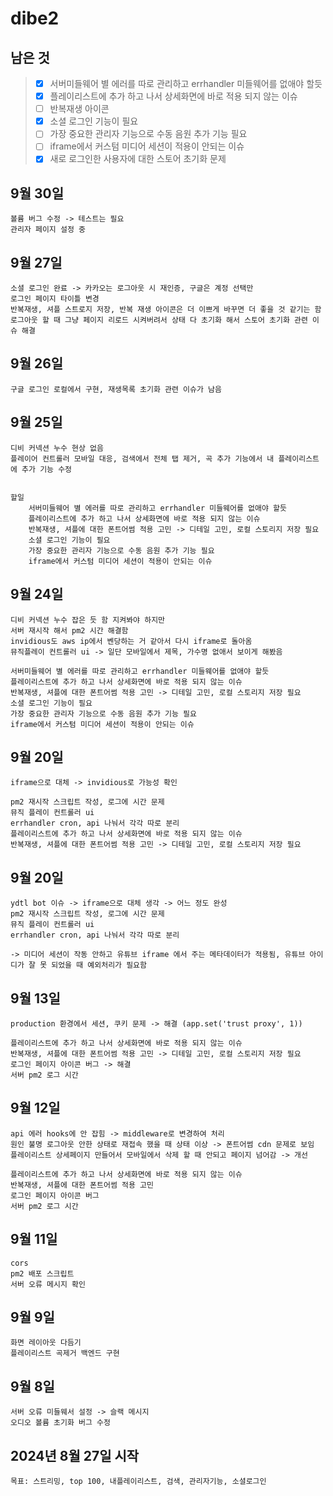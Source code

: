 # dibe2

## 남은 것
> - [x] 서버미들웨어 별 에러를 따로 관리하고 errhandler 미들웨어를 없애야 할듯
> - [x] 플레이리스트에 추가 하고 나서 상세화면에 바로 적용 되지 않는 이슈
> - [ ] 반복재생 아이콘
> - [x] 소셜 로그인 기능이 필요
> - [ ] 가장 중요한 관리자 기능으로 수동 음원 추가 기능 필요
> - [ ] iframe에서 커스텀 미디어 세션이 적용이 안되는 이슈
> - [x] 새로 로그인한 사용자에 대한 스토어 초기화 문제

## 9월 30일
    볼륨 버그 수정 -> 테스트는 필요
    관리자 페이지 설정 중

## 9월 27일
    소셜 로그인 완료 -> 카카오는 로그아웃 시 재인증, 구글은 계정 선택만
    로그인 페이지 타이틀 변경
    반복재생, 셔플 스트로지 저장, 반복 재생 아이콘은 더 이쁘게 바꾸면 더 좋을 것 같기는 함
    로그아웃 할 때 그냥 페이지 리로드 시켜버려서 상태 다 초기화 해서 스토어 초기화 관련 이슈 해결

## 9월 26일
    구글 로그인 로컬에서 구현, 재생목록 초기화 관련 이슈가 남음

## 9월 25일
    디비 커넥션 누수 현상 없음
    플레이어 컨트롤러 모바일 대응, 검색에서 전체 탭 제거, 곡 추가 기능에서 내 플레이리스트에 추가 기능 수정


    할일
        서버미들웨어 별 에러를 따로 관리하고 errhandler 미들웨어를 없애야 할듯
        플레이리스트에 추가 하고 나서 상세화면에 바로 적용 되지 않는 이슈
        반복재생, 셔플에 대한 폰트어썸 적용 고민 -> 디테일 고민, 로컬 스토리지 저장 필요
        소셜 로그인 기능이 필요
        가장 중요한 관리자 기능으로 수동 음원 추가 기능 필요
        iframe에서 커스텀 미디어 세션이 적용이 안되는 이슈

## 9월 24일
    디비 커넥션 누수 잡은 듯 함 지켜봐야 하지만
    서버 재시작 해서 pm2 시간 해결함
    invidious도 aws ip에서 벤당하는 거 같아서 다시 iframe로 돌아옴
    뮤직플레이 컨트롤러 ui -> 일단 모바일에서 제목, 가수명 없애서 보이게 해봤음

    서버미들웨어 별 에러를 따로 관리하고 errhandler 미들웨어를 없애야 할듯
    플레이리스트에 추가 하고 나서 상세화면에 바로 적용 되지 않는 이슈
    반복재생, 셔플에 대한 폰트어썸 적용 고민 -> 디테일 고민, 로컬 스토리지 저장 필요
    소셜 로그인 기능이 필요
    가장 중요한 관리자 기능으로 수동 음원 추가 기능 필요
    iframe에서 커스텀 미디어 세션이 적용이 안되는 이슈


## 9월 20일
    iframe으로 대체 -> invidious로 가능성 확인

    pm2 재시작 스크립트 작성, 로그에 시간 문제
    뮤직 플레이 컨트롤러 ui
    errhandler cron, api 나눠서 각각 따로 분리
    플레이리스트에 추가 하고 나서 상세화면에 바로 적용 되지 않는 이슈
    반복재생, 셔플에 대한 폰트어썸 적용 고민 -> 디테일 고민, 로컬 스토리지 저장 필요

## 9월 20일
    ydtl bot 이슈 -> iframe으로 대체 생각 -> 어느 정도 완성
    pm2 재시작 스크립트 작성, 로그에 시간 문제
    뮤직 플레이 컨트롤러 ui
    errhandler cron, api 나눠서 각각 따로 분리

    -> 미디어 세션이 작동 안하고 유튜브 iframe 에서 주는 메타데이터가 적용됨, 유튜브 아이디가 잘 못 되었을 때 예외처리가 필요함

## 9월 13일
    production 환경에서 세션, 쿠키 문제 -> 해결 (app.set('trust proxy', 1))

    플레이리스트에 추가 하고 나서 상세화면에 바로 적용 되지 않는 이슈
    반복재생, 셔플에 대한 폰트어썸 적용 고민 -> 디테일 고민, 로컬 스토리지 저장 필요
    로그인 페이지 아이콘 버그 -> 해결
    서버 pm2 로그 시간

## 9월 12일
    api 에러 hooks에 안 잡힘 -> middleware로 변경하여 처리
    원인 불명 로그아웃 안한 상태로 재접속 했을 때 상태 이상 -> 폰트어썸 cdn 문제로 보임
    플레이리스트 상세페이지 만들어서 모바일에서 삭제 할 때 안되고 페이지 넘어감 -> 개선

    플레이리스트에 추가 하고 나서 상세화면에 바로 적용 되지 않는 이슈
    반복재생, 셔플에 대한 폰트어썸 적용 고민
    로그인 페이지 아이콘 버그
    서버 pm2 로그 시간

## 9월 11일
    cors
    pm2 배포 스크립트
    서버 오류 메시지 확인

## 9월 9일
    화면 레이아웃 다듬기
    플레이리스트 곡제거 백엔드 구현

## 9월 8일
    서버 오류 미들웨서 설정 -> 슬랙 메시지
    오디오 볼륨 초기화 버그 수정

## 2024년 8월 27일 시작
    목표: 스트리밍, top 100, 내플레이리스트, 검색, 관리자기능, 소셜로그인